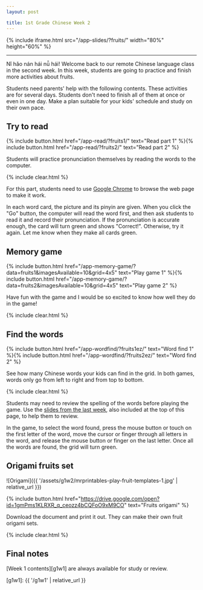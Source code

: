 ```yaml
---
layout: post

title: 1st Grade Chinese Week 2
---
```


{% include iframe.html src="/app-slides/?fruits/" width="80%" height="60%" %}

---

Nǐ hǎo nán hái nǚ hái! Welcome back to our remote Chinese language class in the second week. In this week, students are going to practice and finish more activities about fruits.

Students need parents' help with the following contents. These activities are for several days. Students don't need to finish all of them at once or even in one day. Make a plan suitable for your kids' schedule and study on their own pace.

## Try to read

{% include button.html href="/app-read/?fruits1/" text="Read part 1" %}{% include button.html href="/app-read/?fruits2/" text="Read part 2" %}

Students will practice pronunciation themselves by reading the words to the computer.

{% include clear.html %}

For this part, students need to use [Google Chrome][chrome] to browse the web page to make it work.

In each word card, the picture and its pinyin are given. When you click the "Go" button, the computer will read the word first, and then ask students to read it and record their pronunciation. If the pronunciation is accurate enough, the card will turn green and shows "Correct!". Otherwise, try it again. Let me know when they make all cards green.

## Memory game

{% include button.html href="/app-memory-game/?data=fruits1&imagesAvailable=10&grid=4x5" text="Play game 1" %}{% include button.html href="/app-memory-game/?data=fruits2&imagesAvailable=10&grid=4x5" text="Play game 2" %}

Have fun with the game and I would be so excited to know how well they do in the game!

{% include clear.html %}

## Find the words

{% include button.html href="/app-wordfind/?fruits1ez/" text="Word find 1" %}{% include button.html href="/app-wordfind/?fruits2ez/" text="Word find 2" %}

See how many Chinese words your kids can find in the grid. In both games, words only go from left to right and from top to bottom.

{% include clear.html %}

Students may need to review the spelling of the words before playing the game. Use the [slides from the last week][slides], also included at the top of this page, to help them to review.

In the game, to select the word found, press the mouse button or touch on the first letter of the word, move the cursor or finger through all letters in the word, and release the mouse button or finger on the last letter. Once all the words are found, the grid will turn green.

## Origami fruits set

![Origami]({{ '/assets/g1w2/mrprintables-play-fruit-templates-1.jpg' | relative_url }})

{% include button.html href="https://drive.google.com/open?id=1gmPms1KLRXR_q_ceozz4bCQFoO9xM9CO" text="Fruits origami" %}

Download the document and print it out. They can make their own fruit origami sets.

{% include clear.html %}

## Final notes

[Week 1 contents][g1w1] are always available for study or review.

[chrome]: https://www.google.com/intl/en/chrome/
[slides]: /app-slides/?fruits/
[g1w1]: {{ '/g1w1' | relative_url }}
